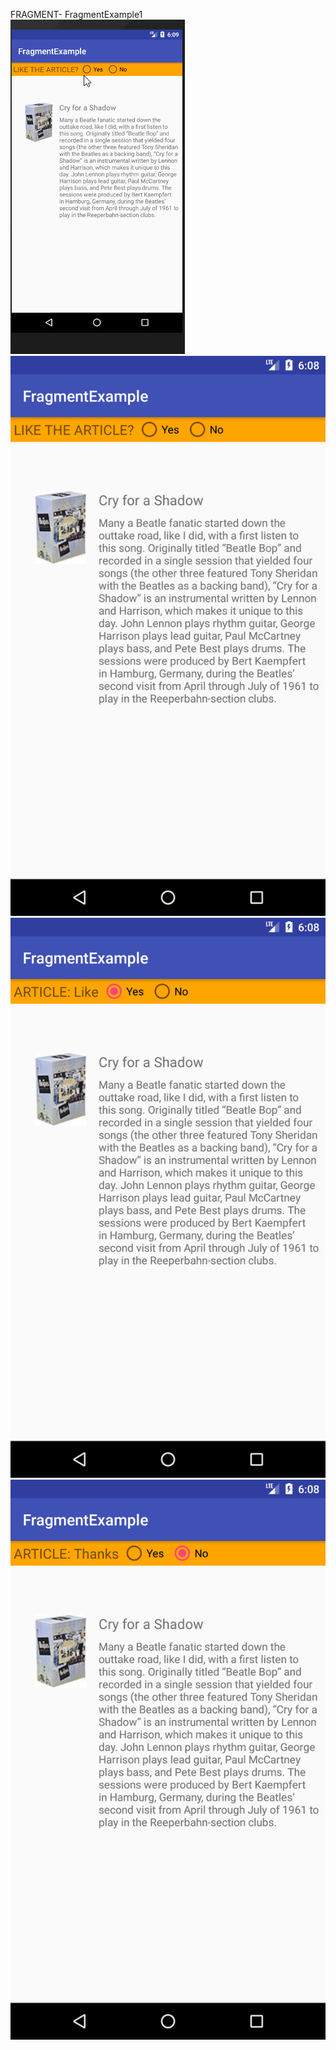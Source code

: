 FRAGMENT- FragmentExample1 <br>
![GIF of FragmentExample1 Application ](./FragmentExample1.gif) <br>
![Screenshot of first look of FragmentExample1 Application ](./FirstView.png) <br>
![Screenshot of clicking yes button of FragmentExample1 Application ](./ClickingYes.png) <br>
![Screenshot of clicking no button of FragmentExample1 Application ](./ClickingNo.png) <br>

